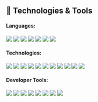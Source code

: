 ## 🔧 Technologies & Tools
#### Languages:
![](https://img.shields.io/badge/Code-Python-informational?style=flat&logo=python&logoColor=ffdd54&color=3670A0)
![](https://img.shields.io/badge/Code-C++-informational?style=flat&logo=cplusplus&logoColor=white&color=%2300599C)
![](https://img.shields.io/badge/Code-Java-informational?style=flat&logo=java&logoColor=white&color=%23ED8B00)
![](https://img.shields.io/badge/Code-Go-informational?style=flat&logo=go&logoColor=white&color=29BEB0)
![](https://img.shields.io/badge/Code-SQL-informational?style=flat&logo=sql&logoColor=white&color=CC2927)
![](https://img.shields.io/badge/Code-JavaScript-informational?style=flat&logo=javascript&logoColor=white&color=F7DF1E)
![](https://img.shields.io/badge/Code-HTML/CSS-informational?style=flat&logo=html5&logoColor=white&color=E34F26)

#### Technologies:
![](https://img.shields.io/badge/Framework-React-informational?style=flat&logo=react&logoColor=white&color=%2361DAFB)
![](https://img.shields.io/badge/Framework-Django-informational?style=flat&logo=django&logoColor=white&color=092E20)
![](https://img.shields.io/badge/Testing-JUnit-informational?style=flat&logo=junit5&logoColor=white&color=25A162)
![](https://img.shields.io/badge/Database-MongoDB-informational?style=flat&logo=mongodb&logoColor=white&color=47A248)
![](https://img.shields.io/badge/Database-Firebase-informational?style=flat&logo=firebase&logoColor=white&color=FFCA28)
![](https://img.shields.io/badge/Framework-Material_UI-informational?style=flat&logo=material-ui&logoColor=white&color=0081CB)
![](https://img.shields.io/badge/Framework-DRF-informational?style=flat&logo=django&logoColor=white&color=092E20)
![](https://img.shields.io/badge/API-REST-informational?style=flat&logo=rest&logoColor=white&color=DD0031)
![](https://img.shields.io/badge/Framework-Next.js-informational?style=flat&logo=next-dot-js&logoColor=white&color=000000)
![](https://img.shields.io/badge/Database-Redis-informational?style=flat&logo=redis&logoColor=white&color=DC382D)
![](https://img.shields.io/badge/Framework-Gin-informational?style=flat&logo=go&logoColor=white&color=29BEB0)

#### Developer Tools:
![](https://img.shields.io/badge/Version_Control-Git-informational?style=flat&logo=git&logoColor=white&color=%23F05033)
![](https://img.shields.io/badge/Code_Review-Gerrit-informational?style=flat&logo=gerrit&logoColor=white&color=4F75B3)
![](https://img.shields.io/badge/CI%2FCD-Jenkins-informational?style=flat&logo=jenkins&logoColor=white&color=D24939)
![](https://img.shields.io/badge/CI%2FCD-Azure_DevOps_Server-informational?style=flat&logo=azuredevops&logoColor=white&color=%230078D7)
![](https://img.shields.io/badge/OS-Linux-informational?style=flat&logo=linux&logoColor=black&color=FCC624)
![](https://img.shields.io/badge/PaaS-Heroku-informational?style=flat&logo=heroku&logoColor=white&color=%23430098)
![](https://img.shields.io/badge/CI-Github_Actions-informational?style=flat&logo=github-actions&logoColor=white&color=2088FF)
![](https://img.shields.io/badge/Methodology-Agile%2FScrum-informational?style=flat&logo=agile&logoColor=white&color=02569B)
